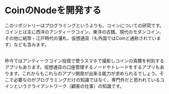 # CoinのNodeを開発する
このリポジトリーはプログラミングというよりも、コインについての研究です。コインとは主に西洋のアンティークコイン、東洋の古銭、現代のモダンコイン、その他に紙幣・江戸時代の藩札、仮想通貨（も外国ではCoinと通称されています）なども含みます。<br /><br />

昨今ではアンティークコイン投資で使うスマホで撮影しコインの真贋を判別するアプリもあります。仮想通貨の口座管理するノードやトレードをするアプリもあります。これからもこれらのアプリ開発が出来る能力が求められるでしょう。そこで必要なのがプログラミングだけの知識ではなく、専門外だと思われているコインというクライアントワーク（顧客の仕事）の知識です。<br /><br />




